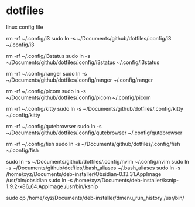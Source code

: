 # dotfiles
linux config file

rm -rf ~/.config/i3
sudo ln -s ~/Documents/github/dotfiles/.config/i3 ~/.config/i3

rm -rf ~/.config/i3status
sudo ln -s ~/Documents/github/dotfiles/.config/i3status ~/.config/i3status

rm -rf ~/.config/ranger
sudo ln -s ~/Documents/github/dotfiles/.config/ranger ~/.config/ranger

rm -rf ~/.config/picom
sudo ln -s ~/Documents/github/dotfiles/.config/picom ~/.config/picom

rm -rf ~/.config/kitty
sudo ln -s ~/Documents/github/dotfiles/.config/kitty ~/.config/kitty

rm -rf ~/.config/qutebrowser
sudo ln -s ~/Documents/github/dotfiles/.config/qutebrowser ~/.config/qutebrowser

rm -rf ~/.config/fish
sudo ln -s ~/Documents/github/dotfiles/.config/fish ~/.config/fish

sudo ln -s ~/Documents/github/dotfiles/.config/nvim ~/.config/nvim
sudo ln -s ~/Documents/github/dotfiles/.bash_aliases ~/.bash_aliases
sudo ln -s /home/xyz/Documents/deb-installer/Obsidian-0.13.31.AppImage /usr/bin/obsidian
sudo ln -s /home/xyz/Documents/deb-installer/ksnip-1.9.2-x86_64.AppImage /usr/bin/ksnip

sudo cp /home/xyz/Documents/deb-installer/dmenu_run_history /usr/bin/


